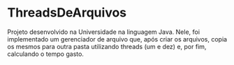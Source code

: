# ThreadsDeArquivos

Projeto desenvolvido na Universidade na linguagem Java. Nele, foi implementado um gerenciador de arquivo que, após criar os arquivos, copia os mesmos para outra pasta utilizando threads (um e dez) e, por fim, calculando o tempo gasto.
